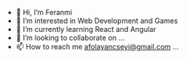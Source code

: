 - 👋 Hi, I’m Feranmi
- 👀 I’m interested in Web Development and Games
- 🌱 I’m currently learning React and Angular
- 💞️ I’m looking to collaborate on ...
- 📫 How to reach me afolayancseyi@gmail.com ...

<!---
bouncyvampire/bouncyvampire is a ✨ special ✨ repository because its `README.md` (this file) appears on your GitHub profile.
You can click the Preview link to take a look at your changes.
--->
